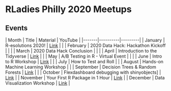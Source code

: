 
# RLadies Philly 2020 Meetups

## Events
| Month | Title | Material | YouTube |
|-------|----------|---------|
| January | R-esolutions 2020! | [Link](2020_01) | |
| February | 2020 Data Hack: Hackathon Kickoff | | |
| March | 2020 Data Hack Conclusion | | |
| April | Introduction to the Tidyverse | [Link](2020_04_Intro-Tidyverse.md) | |
| May | A/B Testing in R - Virtual Event | | |
| June | Intro to R Workshop | [Link](2020_06) | |
| July | How to Test and Roll | | 
| August | Hands-on Machine Learning Workshop | | 
| September | Decision Trees & Random Forests | [Link](2020_09_September.md) | |
| October | Flexdashboard debugging with shinyobjects] | [Link](https://www.rladiesphilly.org/post/oct2020-recap/) | 
| November | Your First R Package in 1 Hour | [Link](https://www.rladiesphilly.org/post/nov2020-recap/) | 
| December | Data Visualization Workshop | [Link](https://www.rladiesphilly.org/post/recap_data_viz/) |

















